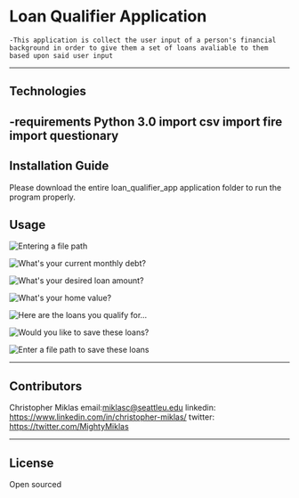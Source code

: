 # Loan Qualifier Application
	-This application is collect the user input of a person's financial background in order to give them a set of loans avaliable to them based upon said user input
---

## Technologies
-requirements
Python 3.0
import csv
import fire
import questionary
---

## Installation Guide

Please download the entire loan_qualifier_app application folder to run the program properly.


## Usage


![Entering a file path](https://i.imgur.com/WJc21ac.png)

![What's your current monthly debt?](https://i.imgur.com/xjIB5mZ.png)

![What's your desired loan amount?](https://i.imgur.com/KSUTddh.png)

![What's your home value?](https://i.imgur.com/qQ2wNS9.png)

![Here are the loans you qualify for...](https://i.imgur.com/GBQHZd4.png)

![Would you like to save these loans?](https://i.imgur.com/eXtL8Lt.png)

![Enter a file path to save these loans](https://i.imgur.com/AkSI4pA.png)


---

## Contributors

Christopher Miklas
email:miklasc@seattleu.edu
linkedin: https://www.linkedin.com/in/christopher-miklas/
twitter: https://twitter.com/MightyMiklas

---

## License

Open sourced
